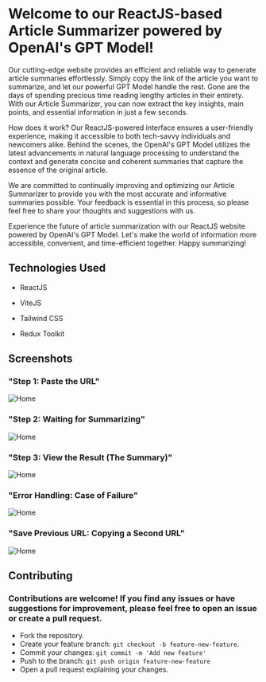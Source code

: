 
# Welcome to our ReactJS-based Article Summarizer powered by OpenAI's GPT Model!

Our cutting-edge website provides an efficient and reliable way to generate article summaries effortlessly. Simply copy the link of the article you want to summarize, and let our powerful GPT Model handle the rest. Gone are the days of spending precious time reading lengthy articles in their entirety. With our Article Summarizer, you can now extract the key insights, main points, and essential information in just a few seconds.

How does it work? Our ReactJS-powered interface ensures a user-friendly experience, making it accessible to both tech-savvy individuals and newcomers alike. Behind the scenes, the OpenAI's GPT Model utilizes the latest advancements in natural language processing to understand the context and generate concise and coherent summaries that capture the essence of the original article.

We are committed to continually improving and optimizing our Article Summarizer to provide you with the most accurate and informative summaries possible. Your feedback is essential in this process, so please feel free to share your thoughts and suggestions with us.

Experience the future of article summarization with our ReactJS website powered by OpenAI's GPT Model. Let's make the world of information more accessible, convenient, and time-efficient together. Happy summarizing!
## Technologies Used

- ReactJS

- ViteJS

- Tailwind CSS

- Redux Toolkit




## Screenshots
### "Step 1: Paste the URL"
![Home](https://github.com/ahmedmourouj/Summarlink_GPT_AI-website/blob/main/ScreenShots/0.png?raw=true)
### "Step 2: Waiting for Summarizing"
![Home](https://github.com/ahmedmourouj/Summarlink_GPT_AI-website/blob/main/ScreenShots/1.png?raw=true)
### "Step 3: View the Result (The Summary)"
![Home](https://github.com/ahmedmourouj/Summarlink_GPT_AI-website/blob/main/ScreenShots/2.png?raw=true)
### "Error Handling: Case of Failure"
![Home](https://github.com/ahmedmourouj/Summarlink_GPT_AI-website/blob/main/ScreenShots/3.png?raw=true)
### "Save Previous URL: Copying a Second URL"
![Home](https://github.com/ahmedmourouj/Summarlink_GPT_AI-website/blob/main/ScreenShots/4.png?raw=true)



## Contributing
### Contributions are welcome! If you find any issues or have suggestions for improvement, please feel free to open an issue or create a pull request.

- Fork the repository.
- Create your feature branch: `git checkout -b feature-new-feature`.
- Commit your changes: `git commit -m 'Add new feature'`
- Push to the branch: `git push origin feature-new-feature`
- Open a pull request explaining your changes.
